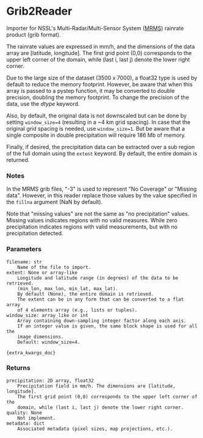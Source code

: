 # Grib2Reader

 Importer for NSSL's Multi-Radar/Multi-Sensor System
    ([MRMS](https://www.nssl.noaa.gov/projects/mrms/)) rainrate product
    (grib format).

The rainrate values are expressed in mm/h, and the dimensions of the data
    array are [latitude, longitude]. The first grid point (0,0) corresponds to
    the upper left corner of the domain, while (last i, last j) denote the
    lower right corner.

Due to the large size of the dataset (3500 x 7000), a float32 type is used
    by default to reduce the memory footprint. However, be aware that when this
    array is passed to a pystep function, it may be converted to double
    precision, doubling the memory footprint.
    To change the precision of the data, use the *dtype* keyword.

Also, by default, the original data is not downscaled but can be done by setting `window_size=4`
    (resulting in a ~4 km grid spacing).
    In case that the original grid spacing is needed, use `window_size=1`.
    But be aware that a single composite in double precipitation will
    require 186 Mb of memory.

Finally, if desired, the precipitation data can be extracted over a
    sub region of the full domain using the `extent` keyword.
    By default, the entire domain is returned.

### Notes

In the MRMS grib files, "-3" is used to represent "No Coverage" or
    "Missing data". However, in this reader replace those values by the value
    specified in the `fillna` argument (NaN by default).

Note that "missing values" are not the same as "no precipitation" values.
    Missing values indicates regions with no valid measures.
    While zero precipitation indicates regions with valid measurements,
    but with no precipitation detected.

### Parameters

    filename: str
        Name of the file to import.
    extent: None or array-like
        Longitude and latitude range (in degrees) of the data to be retrieved.
        (min_lon, max_lon, min_lat, max_lat).
        By default (None), the entire domain is retrieved.
        The extent can be in any form that can be converted to a flat array
        of 4 elements array (e.g., lists or tuples).
    window_size: array_like or int
        Array containing down-sampling integer factor along each axis.
        If an integer value is given, the same block shape is used for all the
        image dimensions.
        Default: window_size=4.

    {extra_kwargs_doc}

### Returns
    precipitation: 2D array, float32
        Precipitation field in mm/h. The dimensions are [latitude, longitude].
        The first grid point (0,0) corresponds to the upper left corner of the
        domain, while (last i, last j) denote the lower right corner.
    quality: None
        Not implement.
    metadata: dict
        Associated metadata (pixel sizes, map projections, etc.).
